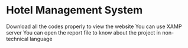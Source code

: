 # Hotel Management System
 Download all the codes properly to view the website
 You can use XAMP server 
You can open the report file to know about the project in non-technical language
